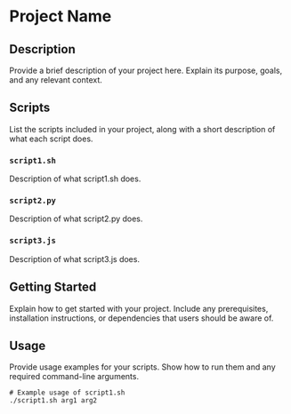 # Project Name

## Description

Provide a brief description of your project here. Explain its purpose, goals, and any relevant context.

## Scripts

List the scripts included in your project, along with a short description of what each script does.

### `script1.sh`

Description of what script1.sh does.

### `script2.py`

Description of what script2.py does.

### `script3.js`

Description of what script3.js does.

## Getting Started

Explain how to get started with your project. Include any prerequisites, installation instructions, or dependencies that users should be aware of.

## Usage

Provide usage examples for your scripts. Show how to run them and any required command-line arguments.

```shell
# Example usage of script1.sh
./script1.sh arg1 arg2

